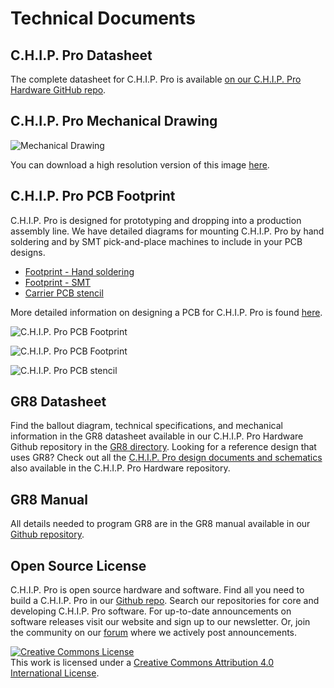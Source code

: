 # Technical Documents

## C.H.I.P. Pro Datasheet

The complete datasheet for C.H.I.P. Pro is available [on our C.H.I.P. Pro Hardware GitHub repo](https://github.com/NextThingCo/CHIP_Pro-Hardware/raw/master/Datasheets).

## C.H.I.P. Pro Mechanical Drawing

![Mechanical Drawing](images/Mech_Draw_sm.jpg)

You can download a high resolution version of this image [here](https://github.com/NextThingCo/CHIP_Pro-Hardware/tree/master/Mechanical_Documents).

## C.H.I.P. Pro PCB Footprint

C.H.I.P. Pro is designed for prototyping and dropping into a production assembly line. We have detailed diagrams for mounting C.H.I.P. Pro by hand soldering and by SMT pick-and-place machines to include in your PCB designs.

* [Footprint - Hand soldering](https://github.com/NextThingCo/CHIP_Pro-Hardware/tree/master/Footprint)
* [Footprint - SMT](https://github.com/NextThingCo/CHIP_Pro-Hardware/tree/master/Footprint)
* [Carrier PCB stencil](https://github.com/NextThingCo/CHIP_Pro-Hardware/tree/master/Footprint)

More detailed information on designing a PCB for C.H.I.P. Pro is found [here](https://docs.getchip.com/chip_pro.html#pcb-design-tips). 

![C.H.I.P. Pro PCB Footprint](images/Pro_Footprint_hand.jpg)

![C.H.I.P. Pro PCB Footprint](images/Pro_Footprint_SMT.jpg)

![C.H.I.P. Pro PCB stencil](images/Pro_stencil.jpg)

## GR8 Datasheet

Find the ballout diagram, technical specifications, and mechanical information in the GR8 datasheet available in our C.H.I.P. Pro Hardware Github repository in the [GR8 directory](https://github.com/NextThingCo/CHIP_Pro-Hardware/tree/master/GR8). Looking for a reference design that uses GR8? Check out all the [C.H.I.P. Pro design documents and schematics](https://github.com/NextThingCo/CHIP_Pro-Hardware) also available in the C.H.I.P. Pro Hardware repository.

## GR8 Manual

All details needed to program GR8 are in the GR8 manual available in our [Github repository](https://github.com/NextThingCo/CHIP_Pro-Hardware/tree/master/GR8/Manual).  

## Open Source License

C.H.I.P. Pro is open source hardware and software. Find all you need to build a C.H.I.P. Pro in our [Github repo](https://github.com/NextThingCo/CHIP_Pro-Hardware). Search our repositories for core and developing C.H.I.P. Pro software. For up-to-date announcements on software releases visit our website and sign up to our newsletter. Or, join the community on our [forum](https://bbs.nextthing.co/) where we actively post announcements.   

<a rel="license" href="http://creativecommons.org/licenses/by/4.0/"><img alt="Creative Commons License" style="border-width:0" src="https://i.creativecommons.org/l/by/4.0/88x31.png" /></a><br />This work is licensed under a <a rel="license" href="http://creativecommons.org/licenses/by/4.0/">Creative Commons Attribution 4.0 International License</a>.
